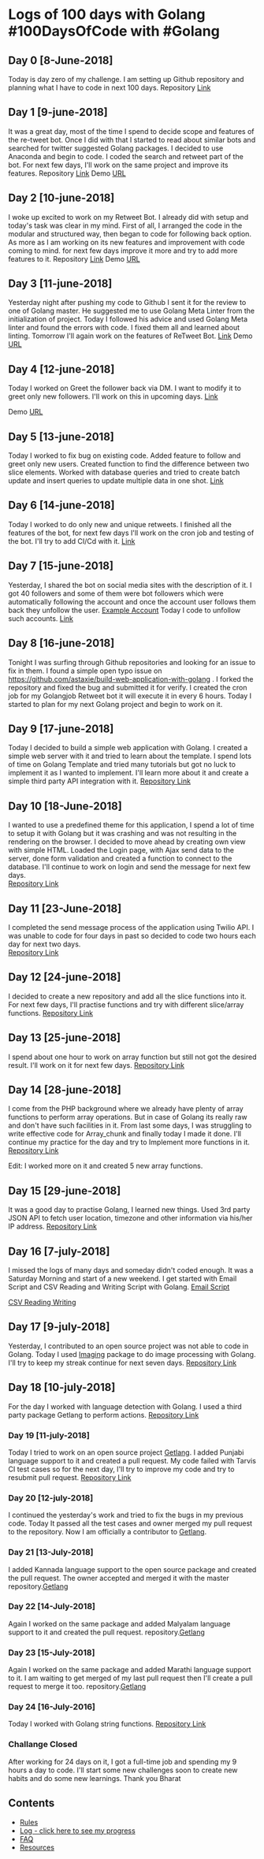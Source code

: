 # Logs of 100 days with Golang  #100DaysOfCode with #Golang

## Day 0 [8-June-2018]
Today is day zero of my challenge. I am setting up Github repository and planning what I have to code in next 100 days.
Repository [Link](https://github.com/bharatsewani1993/100daysofcode)

## Day 1 [9-june-2018]
It was a great day, most of the time I spend to decide scope and features of the re-tweet bot.  Once I did with that I started to read about similar bots and searched for twitter suggested Golang packages.  I decided to use Anaconda and begin to code.  I coded the search and retweet part of the bot. For next few days, I'll work on the same project and improve its features.
Repository [Link](https://github.com/bharatsewani1993/ReTweetBot)
Demo [URL](https://youtu.be/1GSKwWceUkQ)

## Day 2 [10-june-2018]
I woke up excited to work on my Retweet Bot. I already did with setup and today's task was clear in my mind. First of all, I arranged the code in the modular and structured way, then began to code for following back option.
As more as I am working on its new features and improvement with code coming to mind. for next few days improve it more and try to add more features to it.
Repository [Link](https://github.com/bharatsewani1993/ReTweetBot)
Demo [URL](https://goo.gl/EY7HBg)

## Day 3 [11-june-2018]
Yesterday night after pushing my code to Github I sent it for the review to one of Golang master. He suggested me to use Golang Meta Linter from the initialization of project.  Today I followed his advice and used Golang Meta linter and found the errors with code. I fixed them all and learned about linting. Tomorrow I'll again work on the features of ReTweet Bot.
[Link](https://github.com/bharatsewani1993/ReTweetBot)
Demo [URL](https://youtu.be/foqpBFhnIIA)

## Day 4 [12-june-2018]
Today I worked on Greet the follower back via DM. I want to modify it to greet only new followers. I'll work on this in upcoming days.
[Link](https://github.com/bharatsewani1993/ReTweetBot)

Demo [URL](https://youtu.be/75oQIAMaed4)

## Day 5 [13-june-2018]
Today I worked to fix bug on existing code.  Added feature to follow and greet only new users. Created function to find the difference between two slice elements. Worked with database queries and tried to create batch update and insert queries to update multiple data in one shot.
[Link](https://github.com/bharatsewani1993/ReTweetBot)


## Day 6 [14-june-2018]
Today I worked to do only new and unique retweets. I finished all the features of the bot, for next few days I'll work on the cron job and testing of the bot. I'll try to add CI/Cd with it.
[Link](https://goo.gl/fGerz7)

## Day 7 [15-june-2018]
Yesterday, I shared the bot on social media sites with the description of it.  I got 40 followers and some of them were bot followers which were automatically following the account and once the account user follows them back they unfollow the user. [Example Account](https://twitter.com/deadat0)  Today I code to unfollow such accounts. [Link](https://github.com/bharatsewani1993/ReTweetBot/commit/554b88d2f5a6c902b92afc600955a49125fec89c)

## Day 8 [16-june-2018]
Tonight I was surfing through Github repositories and looking for an issue to fix in them. I found a simple open typo issue on https://github.com/astaxie/build-web-application-with-golang . I forked the repository and fixed the bug and submitted it for verify. I created the cron job for my Golangjob Retweet bot it will execute it in every 6 hours.  Today I started to plan for my next Golang project and begin to work on it.

## Day 9 [17-june-2018]
Today I decided to build a simple web application with Golang. I created a simple web server with it and tried to learn about the template. I spend lots of time on Golang Template and tried many tutorials but got no luck to implement it as I wanted to implement. I'll learn more about it and create a simple third party API integration with it.
[Repository Link](https://github.com/bharatsewani1993/smsapplication)

## Day 10 [18-June-2018]
I wanted to use a predefined theme for this application, I spend a lot of time to setup it with Golang but it was crashing and was not resulting in the rendering on the browser.  I decided to move ahead by creating own view with simple HTML. Loaded the Login page, with Ajax send data to the server, done form validation and created a function to connect to the database. I'll continue to work on login and send the message for next few days.  
[Repository Link](https://github.com/bharatsewani1993/smsapplication/commit/dd87cac7af4505ba6b75d8b6a7a4d1f2251e3223)

## Day 11 [23-June-2018]
I completed the send message process of the application using Twilio API. I was unable to code for four days in past so decided to code two hours each day for next two days.  
[Repository Link](https://github.com/bharatsewani1993/smsapplication/commit/7d6c41f86ee98b5d8f233e4b6238e65f7055fa1b)

## Day 12 [24-june-2018]
I decided to create a new repository and add all the slice functions into it. For next few days, I'll practise functions and try with different slice/array functions.
[Repository Link](https://github.com/bharatsewani1993/slicefunctions)

## Day 13 [25-june-2018]
I spend about one hour to work on array function but still not got the desired result. I'll work on it for next few days.
[Repository Link](https://github.com/bharatsewani1993/slicefunctions/commit/c43ce6276a992a0f592e8b8e9952e0ec3f310558)

## Day 14 [28-june-2018]
I come from the PHP background where we already have plenty of array functions to perform array operations.  But in case of Golang its really raw and don't have such facilities in it. From last some days, I was struggling to write effective code for Array_chunk and finally today I made it done.
I'll continue my practice for the day and try to Implement more functions in it. [Repository Link](https://github.com/bharatsewani1993/slicefunctions/commit/0956155a83b96dfffff5c70b3313e3b028078e11)

Edit: I worked more on it and created 5 new array functions.

## Day 15 [29-june-2018]
It was a good day to practise Golang, I learned new things.
Used 3rd party JSON API to fetch user location, timezone and other information via his/her IP address.
[Repository Link](https://github.com/bharatsewani1993/ip2location)

## Day 16 [7-july-2018]
I missed the logs of many days and someday didn't coded enough. It was a Saturday Morning and start of a new weekend. I get started with Email Script and CSV Reading and Writing Script with Golang.
[Email Script](https://github.com/bharatsewani1993/Golangemail)

[CSV Reading Writing](https://github.com/bharatsewani1993/golangcsv)

## Day 17 [9-july-2018]
Yesterday, I contributed to an open source project was not able to code in Golang. Today I used [Imaging](https://github.com/disintegration/imaging) package to do image processing with Golang. I'll try to keep my streak continue for next seven days.
[Repository Link](https://github.com/bharatsewani1993/imageprocessing)

## Day 18 [10-july-2018]
For the day I worked with language detection with Golang.
I used a third party package Getlang to perform actions.
[Repository Link](https://github.com/bharatsewani1993/languagedetection)

### Day 19 [11-july-2018]
Today I tried to work on an open source project [Getlang](https://github.com/rylans/getlang). I added Punjabi language support to it and created a pull request. My code failed with Tarvis CI test cases so for the next day, I'll try to improve my code and try to resubmit pull request.
[Repository Link](https://github.com/bharatsewani1993/getlang)

### Day 20 [12-july-2018]
I continued the yesterday's work and tried to fix the bugs in my previous code. Today It passed all the test cases and owner merged my pull request to the repository. Now I am officially a contributor to [Getlang](https://github.com/rylans/getlang).

### Day 21 [13-July-2018]
I added Kannada language support to the open source package and created the pull request. The owner accepted and merged it with the master repository.[Getlang](https://github.com/rylans/getlang/commit/bc10a4549029b385278b0a50a1ffd92a2955a54d)

### Day 22 [14-July-2018]
Again I worked on the same package and added Malyalam language support to it and created the pull request. repository.[Getlang](https://github.com/rylans/getlang/pull/12/commits)

### Day 23 [15-July-2018]
Again I worked on the same package and added Marathi language support to it. I am waiting to get merged of my last pull request then I'll create a pull request to merge it too. repository.[Getlang](https://github.com/bharatsewani1993/getlang/commit/5994c1e7e587ddbd097ee69cfabba200e966db9f)

### Day 24 [16-July-2016]
Today I worked with Golang string functions. [Repository Link](https://github.com/bharatsewani1993/golangstringfunctions)

### Challange Closed ###
After working for 24 days on it, I got a full-time job and spending my 9 hours a day to code. I'll start some new challenges soon to create new habits and do some new learnings.
Thank you
Bharat

## Contents
  * [Rules](/Rules.md)
  * [Log - click here to see my progress](/Logfile.md)
  * [FAQ](/FAQ.md)
  * [Resources](/Resources.md)
